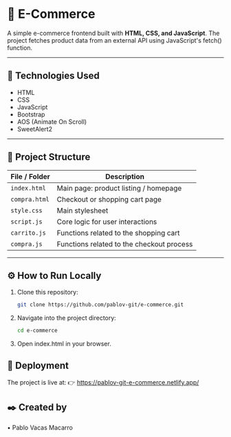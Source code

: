# 🛒 E-Commerce

A simple e-commerce frontend built with **HTML, CSS, and JavaScript**. The project fetches product data from an external API using JavaScript's fetch() function.

---

## 🧰 Technologies Used

- HTML  
- CSS  
- JavaScript  
- Bootstrap
- AOS (Animate On Scroll)
- SweetAlert2

---

## 📂 Project Structure

| File / Folder   | Description |
|-----------------|-------------|
| `index.html`    | Main page: product listing / homepage |
| `compra.html`   | Checkout or shopping cart page |
| `style.css`     | Main stylesheet |
| `script.js`     | Core logic for user interactions |
| `carrito.js`    | Functions related to the shopping cart |
| `compra.js`     | Functions related to the checkout process |

---

## ⚙️ How to Run Locally

1. Clone this repository:

   ```bash
   git clone https://github.com/pablov-git/e-commerce.git


2. Navigate into the project directory:

   ```bash
   cd e-commerce

3. Open index.html in your browser.


## 🚀 Deployment

The project is live at:
👉 https://pablov-git-e-commerce.netlify.app/


## ✒️ Created by

• Pablo Vacas Macarro
